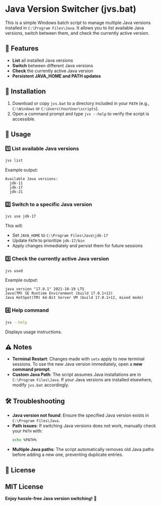 # Java Version Switcher (jvs.bat)

This is a simple Windows batch script to manage multiple Java versions installed in `C:\Program Files\Java`. It allows you to list available Java versions, switch between them, and check the currently active version.

## 📌 Features
- **List** all installed Java versions
- **Switch** between different Java versions
- **Check** the currently active Java version
- **Persistent JAVA_HOME and PATH updates**

## 🚀 Installation
1. Download or copy `jvs.bat` to a directory included in your `PATH` (e.g., `C:\Windows` or `C:\Users\YourUser\scripts`).
2. Open a command prompt and type `jvs --help` to verify the script is accessible.

## 📖 Usage
### 1️⃣ List available Java versions
```sh
jvs list
```
Example output:
```
Available Java versions:
  jdk-11
  jdk-17
  jdk-21
```

### 2️⃣ Switch to a specific Java version
```sh
jvs use jdk-17 
```
This will:
- Set `JAVA_HOME` to `C:\Program Files\Java\jdk-17`
- Update `PATH` to prioritize `jdk-17/bin`
- Apply changes immediately and persist them for future sessions

### 3️⃣ Check the currently active Java version
```sh
jvs used
```
Example output:
```
java version "17.0.1" 2021-10-19 LTS
Java(TM) SE Runtime Environment (build 17.0.1+12)
Java HotSpot(TM) 64-Bit Server VM (build 17.0.1+12, mixed mode)
```

### 4️⃣ Help command
```sh
jvs --help
```
Displays usage instructions.

## ⚠️ Notes
- **Terminal Restart**: Changes made with `setx` apply to new terminal sessions. To use the new Java version immediately, open a **new command prompt**.
- **Custom Java Path**: The script assumes Java installations are in `C:\Program Files\Java`. If your Java versions are installed elsewhere, modify `jvs.bat` accordingly.

## 🛠️ Troubleshooting
- **Java version not found**: Ensure the specified Java version exists in `C:\Program Files\Java`.
- **Path issues**: If switching Java versions does not work, manually check your `PATH` with:
  ```sh
  echo %PATH%
  ```
- **Multiple Java paths**: The script automatically removes old Java paths before adding a new one, preventing duplicate entries.

## 📜 License
MIT License
---
**Enjoy hassle-free Java version switching!** 🎯

